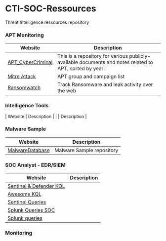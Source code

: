 # CTI-SOC-Ressources
Threat Intelligence ressources repository

### APT Monitoring

| Website | Description |
| --- | --- |
| [APT_CyberCriminal](https://github.com/CyberMonitor/APT_CyberCriminal_Campagin_Collections/tree/master/2023/2023.01.09.Emotet_return) | This is a repository for various publicly-available documents and notes related to APT, sorted by year. |
| [Mitre Attack](https://attack.mitre.org/campaigns/) | APT group and campaign list |
| [Ransomwatch](https://ransomwatch.telemetry.ltd/#/recentposts) | Track Ransomware and leak activity over the web |




### Intelligence Tools

| Website | Description |
|  | Description |


### Malware Sample 

| Website | Description |
| --- | --- |
| [MalwareDatabase](https://github.com/Pyran1/MalwareDatabase ) | Malware Sample repository |





### SOC Analyst - EDR/SIEM

| Website | Description |
| --- | --- |
|[Sentinel & Defender KQL](https://github.com/Bert-JanP/Hunting-Queries-Detection-Rules) | |
|[Awesome KQL](https://github.com/cylaris/awesomekql) |  |
|[Sentinel Queries](https://github.com/reprise99/Sentinel-Queries) | |
|[Splunk Queries SOC](https://github.com/labibhossen/Splunk-Queries-for-SOC-Analyst) |   |
|[Splunk queries](https://github.com/shauntdergrigorian/splunkqueries) | |

### Monitoring

